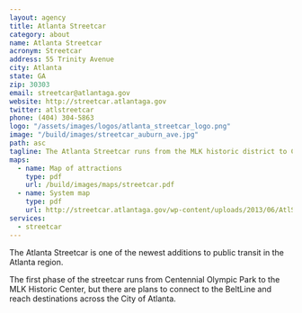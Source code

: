 ```yaml
---
layout: agency
title: Atlanta Streetcar
category: about
name: Atlanta Streetcar
acronym: Streetcar
address: 55 Trinity Avenue
city: Atlanta
state: GA
zip: 30303
email: streetcar@atlantaga.gov
website: http://streetcar.atlantaga.gov
twitter: atlstreetcar
phone: (404) 304-5863
logo: "/assets/images/logos/atlanta_streetcar_logo.png"
image: "/build/images/streetcar_auburn_ave.jpg"
path: asc
tagline: The Atlanta Streetcar runs from the MLK historic district to Centennial Olympic Park.
maps:
  - name: Map of attractions
    type: pdf
    url: /build/images/maps/streetcar.pdf
  - name: System map
    type: pdf
    url: http://streetcar.atlantaga.gov/wp-content/uploads/2013/06/AtlStreetcar-System-Map-FINAL-8-march22-2013.pdf
services:
  - streetcar
---
```


The Atlanta Streetcar is one of the newest additions to public transit in the Atlanta region.

The first phase of the streetcar runs from Centennial Olympic Park to the MLK Historic Center, but there are plans to connect to the BeltLine and reach destinations across the City of Atlanta.